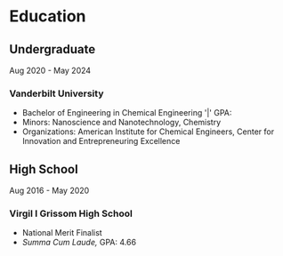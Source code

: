 # Education
## Undergraduate
Aug 2020 - May 2024
### Vanderbilt University
- Bachelor of Engineering in Chemical Engineering '|' GPA: 
- Minors: Nanoscience and Nanotechnology, Chemistry
- Organizations: American Institute for Chemical Engineers, Center for Innovation and Entrepreneuring Excellence

## High School
Aug 2016 - May 2020
### Virgil I Grissom High School
- National Merit Finalist
- _Summa Cum Laude,_ GPA: 4.66
